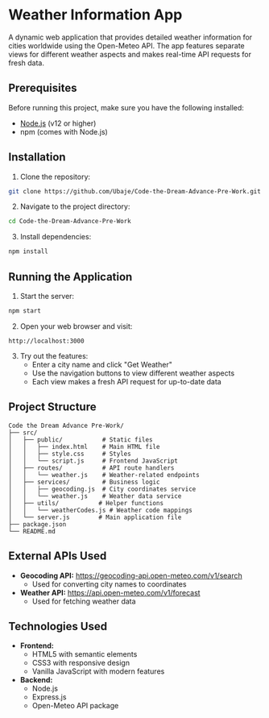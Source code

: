 # Weather Information App

A dynamic web application that provides detailed weather information for cities worldwide using the Open-Meteo API. The app features separate views for different weather aspects and makes real-time API requests for fresh data.

## Prerequisites

Before running this project, make sure you have the following installed:

-   [Node.js](https://nodejs.org/) (v12 or higher)
-   npm (comes with Node.js)

## Installation

1. Clone the repository:

```bash
git clone https://github.com/Ubaje/Code-the-Dream-Advance-Pre-Work.git
```

2. Navigate to the project directory:

```bash
cd Code-the-Dream-Advance-Pre-Work
```

3. Install dependencies:

```bash
npm install
```

## Running the Application

1. Start the server:

```bash
npm start
```

2. Open your web browser and visit:

```
http://localhost:3000
```

3. Try out the features:
    - Enter a city name and click "Get Weather"
    - Use the navigation buttons to view different weather aspects
    - Each view makes a fresh API request for up-to-date data

## Project Structure

```
Code the Dream Advance Pre-Work/
├── src/
│   ├── public/           # Static files
│   │   ├── index.html    # Main HTML file
│   │   ├── style.css     # Styles
│   │   └── script.js     # Frontend JavaScript
│   ├── routes/           # API route handlers
│   │   └── weather.js    # Weather-related endpoints
│   ├── services/         # Business logic
│   │   ├── geocoding.js  # City coordinates service
│   │   └── weather.js    # Weather data service
│   ├── utils/           # Helper functions
│   │   └── weatherCodes.js # Weather code mappings
│   └── server.js        # Main application file
├── package.json
└── README.md
```

## External APIs Used

-   **Geocoding API:** https://geocoding-api.open-meteo.com/v1/search
    -   Used for converting city names to coordinates
-   **Weather API:** https://api.open-meteo.com/v1/forecast
    -   Used for fetching weather data

## Technologies Used

-   **Frontend:**
    -   HTML5 with semantic elements
    -   CSS3 with responsive design
    -   Vanilla JavaScript with modern features
-   **Backend:**
    -   Node.js
    -   Express.js
    -   Open-Meteo API package
